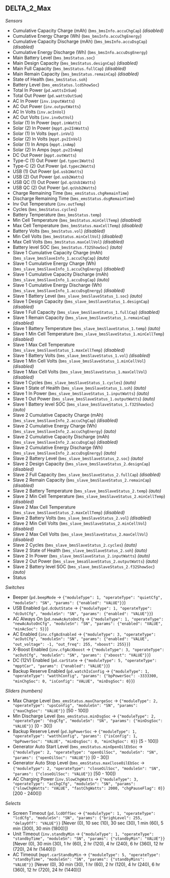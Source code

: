 ## DELTA_2_Max

*Sensors*
- Cumulative Capacity Charge (mAh) (`bms_bmsInfo.accuChgCap`)   _(disabled)_
- Cumulative Energy Charge (Wh) (`bms_bmsInfo.accuChgEnergy`)
- Cumulative Capacity Discharge (mAh) (`bms_bmsInfo.accuDsgCap`)   _(disabled)_
- Cumulative Energy Discharge (Wh) (`bms_bmsInfo.accuDsgEnergy`)
- Main Battery Level (`bms_bmsStatus.soc`)
- Main Design Capacity (`bms_bmsStatus.designCap`)   _(disabled)_
- Main Full Capacity (`bms_bmsStatus.fullCap`)   _(disabled)_
- Main Remain Capacity (`bms_bmsStatus.remainCap`)   _(disabled)_
- State of Health (`bms_bmsStatus.soh`)
- Battery Level (`bms_emsStatus.lcdShowSoc`)
- Total In Power (`pd.wattsInSum`)
- Total Out Power (`pd.wattsOutSum`)
- AC In Power (`inv.inputWatts`)
- AC Out Power (`inv.outputWatts`)
- AC In Volts (`inv.acInVol`)
- AC Out Volts (`inv.invOutVol`)
- Solar (1) In Power (`mppt.inWatts`)
- Solar (2) In Power (`mppt.pv2InWatts`)
- Solar (1) In Volts (`mppt.inVol`)
- Solar (2) In Volts (`mppt.pv2InVol`)
- Solar (1) In Amps (`mppt.inAmp`)
- Solar (2) In Amps (`mppt.pv2InAmp`)
- DC Out Power (`mppt.outWatts`)
- Type-C (1) Out Power (`pd.typec1Watts`)
- Type-C (2) Out Power (`pd.typec2Watts`)
- USB (1) Out Power (`pd.usb1Watts`)
- USB (2) Out Power (`pd.usb2Watts`)
- USB QC (1) Out Power (`pd.qcUsb1Watts`)
- USB QC (2) Out Power (`pd.qcUsb2Watts`)
- Charge Remaining Time (`bms_emsStatus.chgRemainTime`)
- Discharge Remaining Time (`bms_emsStatus.dsgRemainTime`)
- Inv Out Temperature (`inv.outTemp`)
- Cycles (`bms_bmsStatus.cycles`)
- Battery Temperature (`bms_bmsStatus.temp`)
- Min Cell Temperature (`bms_bmsStatus.minCellTemp`)   _(disabled)_
- Max Cell Temperature (`bms_bmsStatus.maxCellTemp`)   _(disabled)_
- Battery Volts (`bms_bmsStatus.vol`)   _(disabled)_
- Min Cell Volts (`bms_bmsStatus.minCellVol`)   _(disabled)_
- Max Cell Volts (`bms_bmsStatus.maxCellVol`)   _(disabled)_
- Battery level SOC (`bms_bmsStatus.f32ShowSoc`)   _(auto)_
- Slave 1 Cumulative Capacity Charge (mAh) (`bms_slave_bmsSlaveInfo_1.accuChgCap`)   _(auto)_
- Slave 1 Cumulative Energy Charge (Wh) (`bms_slave_bmsSlaveInfo_1.accuChgEnergy`)   _(disabled)_
- Slave 1 Cumulative Capacity Discharge (mAh) (`bms_slave_bmsSlaveInfo_1.accuDsgCap`)   _(auto)_
- Slave 1 Cumulative Energy Discharge (Wh) (`bms_slave_bmsSlaveInfo_1.accuDsgEnergy`)   _(disabled)_
- Slave 1 Battery Level (`bms_slave_bmsSlaveStatus_1.soc`)   _(auto)_
- Slave 1 Design Capacity (`bms_slave_bmsSlaveStatus_1.designCap`)   _(disabled)_
- Slave 1 Full Capacity (`bms_slave_bmsSlaveStatus_1.fullCap`)   _(disabled)_
- Slave 1 Remain Capacity (`bms_slave_bmsSlaveStatus_1.remainCap`)   _(disabled)_
- Slave 1 Battery Temperature (`bms_slave_bmsSlaveStatus_1.temp`)   _(auto)_
- Slave 1 Min Cell Temperature (`bms_slave_bmsSlaveStatus_1.minCellTemp`)   _(disabled)_
- Slave 1 Max Cell Temperature (`bms_slave_bmsSlaveStatus_1.maxCellTemp`)   _(disabled)_
- Slave 1 Battery Volts (`bms_slave_bmsSlaveStatus_1.vol`)   _(disabled)_
- Slave 1 Min Cell Volts (`bms_slave_bmsSlaveStatus_1.minCellVol`)   _(disabled)_
- Slave 1 Max Cell Volts (`bms_slave_bmsSlaveStatus_1.maxCellVol`)   _(disabled)_
- Slave 1 Cycles (`bms_slave_bmsSlaveStatus_1.cycles`)   _(auto)_
- Slave 1 State of Health (`bms_slave_bmsSlaveStatus_1.soh`)   _(auto)_
- Slave 1 In Power (`bms_slave_bmsSlaveStatus_1.inputWatts`)   _(auto)_
- Slave 1 Out Power (`bms_slave_bmsSlaveStatus_1.outputWatts`)   _(auto)_
- Slave 1 Battery level SOC (`bms_slave_bmsSlaveStatus_1.f32ShowSoc`)   _(auto)_
- Slave 2 Cumulative Capacity Charge (mAh) (`bms_slave_bmsSlaveInfo_2.accuChgCap`)   _(disabled)_
- Slave 2 Cumulative Energy Charge (Wh) (`bms_slave_bmsSlaveInfo_2.accuChgEnergy`)   _(auto)_
- Slave 2 Cumulative Capacity Discharge (mAh) (`bms_slave_bmsSlaveInfo_2.accuDsgCap`)   _(disabled)_
- Slave 2 Cumulative Energy Discharge (Wh) (`bms_slave_bmsSlaveInfo_2.accuDsgEnergy`)   _(auto)_
- Slave 2 Battery Level (`bms_slave_bmsSlaveStatus_2.soc`)   _(auto)_
- Slave 2 Design Capacity (`bms_slave_bmsSlaveStatus_2.designCap`)   _(disabled)_
- Slave 2 Full Capacity (`bms_slave_bmsSlaveStatus_2.fullCap`)   _(disabled)_
- Slave 2 Remain Capacity (`bms_slave_bmsSlaveStatus_2.remainCap`)   _(disabled)_
- Slave 2 Battery Temperature (`bms_slave_bmsSlaveStatus_2.temp`)   _(auto)_
- Slave 2 Min Cell Temperature (`bms_slave_bmsSlaveStatus_2.minCellTemp`)   _(disabled)_
- Slave 2 Max Cell Temperature (`bms_slave_bmsSlaveStatus_2.maxCellTemp`)   _(disabled)_
- Slave 2 Battery Volts (`bms_slave_bmsSlaveStatus_2.vol`)   _(disabled)_
- Slave 2 Min Cell Volts (`bms_slave_bmsSlaveStatus_2.minCellVol`)   _(disabled)_
- Slave 2 Max Cell Volts (`bms_slave_bmsSlaveStatus_2.maxCellVol`)   _(disabled)_
- Slave 2 Cycles (`bms_slave_bmsSlaveStatus_2.cycles`)   _(auto)_
- Slave 2 State of Health (`bms_slave_bmsSlaveStatus_2.soh`)   _(auto)_
- Slave 2 In Power (`bms_slave_bmsSlaveStatus_2.inputWatts`)   _(auto)_
- Slave 2 Out Power (`bms_slave_bmsaSlaveStatus_2.outputWatts`)   _(auto)_
- Slave 2 Battery level SOC (`bms_slave_bmsSlaveStatus_2.f32ShowSoc`)   _(auto)_
- Status

*Switches*
- Beeper (`pd.beepMode` -> `{"moduleType": 1, "operateType": "quietCfg", "moduleSn": "SN", "params": {"enabled": "VALUE"}}`)
- USB Enabled (`pd.dcOutState` -> `{"moduleType": 1, "operateType": "dcOutCfg", "moduleSn": "SN", "params": {"enabled": "VALUE"}}`)
- AC Always On (`pd.newAcAutoOnCfg` -> `{"moduleType": 1, "operateType": "newAcAutoOnCfg", "moduleSn": "SN", "params": {"enabled": "VALUE", "minAcSoc": 5}}`)
- AC Enabled (`inv.cfgAcEnabled` -> `{"moduleType": 3, "operateType": "acOutCfg", "moduleSn": "SN", "params": {"enabled": "VALUE", "out_voltage": -1, "out_freq": 255, "xboost": 255}}`)
- X-Boost Enabled (`inv.cfgAcXboost` -> `{"moduleType": 3, "operateType": "acOutCfg", "moduleSn": "SN", "params": {"xboost": "VALUE"}}`)
- DC (12V) Enabled (`pd.carState` -> `{"moduleType": 5, "operateType": "mpptCar", "params": {"enabled": "VALUE"}}`)
- Backup Reserve Enabled (`pd.watchIsConfig` -> `{"moduleType": 1, "operateType": "watthConfig", "params": {"bpPowerSoc": -3333300, "minChgSoc": 0, "isConfig": "VALUE", "minDsgSoc": 0}}`)

*Sliders (numbers)*
- Max Charge Level (`bms_emsStatus.maxChargeSoc` -> `{"moduleType": 2, "operateType": "upsConfig", "moduleSn": "SN", "params": {"maxChgSoc": "VALUE"}}` [50 - 100])
- Min Discharge Level (`bms_emsStatus.minDsgSoc` -> `{"moduleType": 2, "operateType": "dsgCfg", "moduleSn": "SN", "params": {"minDsgSoc": "VALUE"}}` [0 - 30])
- Backup Reserve Level (`pd.bpPowerSoc` -> `{"moduleType": 1, "operateType": "watthConfig", "params": {"isConfig": 1, "bpPowerSoc": "VALUE", "minDsgSoc": 0, "minChgSoc": 0}}` [5 - 100])
- Generator Auto Start Level (`bms_emsStatus.minOpenOilEbSoc` -> `{"moduleType": 2, "operateType": "openOilSoc", "moduleSn": "SN", "params": {"openOilSoc": "VALUE"}}` [0 - 30])
- Generator Auto Stop Level (`bms_emsStatus.maxCloseOilEbSoc` -> `{"moduleType": 2, "operateType": "closeOilSoc", "moduleSn": "SN", "params": {"closeOilSoc": "VALUE"}}` [50 - 100])
- AC Charging Power (`inv.SlowChgWatts` -> `{"moduleType": 3, "operateType": "acChgCfg", "moduleSn": "SN", "params": {"slowChgWatts": "VALUE", "fastChgWatts": 2000, "chgPauseFlag": 0}}` [200 - 2400])

*Selects*
- Screen Timeout (`pd.lcdOffSec` -> `{"moduleType": 1, "operateType": "lcdCfg", "moduleSn": "SN", "params": {"brighLevel": 255, "delayOff": "VALUE"}}` [Never (0), 10 sec (10), 30 sec (30), 1 min (60), 5 min (300), 30 min (1800)])
- Unit Timeout (`inv.standbyMin` -> `{"moduleType": 1, "operateType": "standbyTime", "moduleSn": "SN", "params": {"standbyMin": "VALUE"}}` [Never (0), 30 min (30), 1 hr (60), 2 hr (120), 4 hr (240), 6 hr (360), 12 hr (720), 24 hr (1440)])
- AC Timeout (`mppt.carStandbyMin` -> `{"moduleType": 5, "operateType": "standbyTime", "moduleSn": "SN", "params": {"standbyMins": "VALUE"}}` [Never (0), 30 min (30), 1 hr (60), 2 hr (120), 4 hr (240), 6 hr (360), 12 hr (720), 24 hr (1440)])


